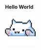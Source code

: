 <h3>Hello World</h3>

<img src="https://github.com/Brehcore/presentation/blob/main/cattyping.gif?raw=true" alt="cattyping" width="100" heitgh="90">
